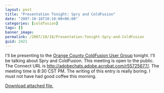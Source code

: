 ```yaml
---
layout: post
title: "Presentation Tonight: Spry and ColdFusion"
date: "2007-10-18T10:10:00+06:00"
categories: [coldfusion]
tags: []
banner_image: 
permalink: /2007/10/18/Presentation-Tonight-Spry-and-ColdFusion
guid: 2421
---
```


I'll be presenting to the <a href="http://www.occfug.org/">Orange County ColdFusion User Group</a> tonight. I'll be talking about Spry and ColdFusion. This meeting is open to the public. The Connect URL is <a href="http://adobechats.adobe.acrobat.com/r55725677/">http://adobechats.adobe.acrobat.com/r55725677/</a>. The meeting time is 8:30 CST PM. The writing of this entry is really boring. I must not have had good coffee this morning.<p><a href='enclosures/D{% raw %}%3A%{% endraw %}5Chosts{% raw %}%5Cwww%{% endraw %}2Ecoldfusionjedi{% raw %}%2Ecom%{% endraw %}5Cenclosures{% raw %}%2Fsprypresoct2007%{% endraw %}2Ezip'>Download attached file.</a></p>